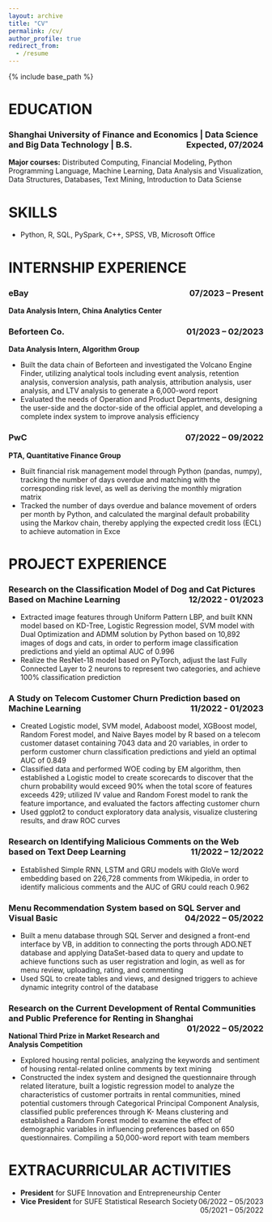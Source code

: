 ```yaml
---
layout: archive
title: "CV"
permalink: /cv/
author_profile: true
redirect_from:
  - /resume
---
```


{% include base_path %}

EDUCATION
======
### Shanghai University of Finance and Economics | Data Science and Big Data Technology | B.S.<span style="float:right;">Expected, 07/2024</span>
**Major courses:** Distributed Computing, Financial Modeling, Python Programming Language, Machine Learning, Data Analysis and Visualization, Data Structures, Databases, Text Mining, Introduction to Data Sciense

SKILLS
======
* Python, R, SQL, PySpark, C++, SPSS, VB, Microsoft Office

INTERNSHIP EXPERIENCE
======
### eBay<span style="float:right">07/2023 – Present</span>
**Data Analysis Intern, China Analytics Center**

### Beforteen Co.<span style="float:right">01/2023 – 02/2023</span>
**Data Analysis Intern, Algorithm Group**
* Built the data chain of Beforteen and investigated the Volcano Engine Finder, utilizing analytical tools including event analysis, retention analysis, conversion analysis, path analysis, attribution analysis, user analysis, and LTV analysis to generate a 6,000-word report
* Evaluated the needs of Operation and Product Departments, designing the user-side and the doctor-side of the official applet, and developing a complete index system to improve analysis efficiency

### PwC<span style="float:right">07/2022 – 09/2022</span>
**PTA, Quantitative Finance Group**
*	Built financial risk management model through Python (pandas, numpy), tracking the number of days overdue and matching with the corresponding risk level, as well as deriving the monthly migration matrix
*	Tracked the number of days overdue and balance movement of orders per month by Python, and calculated the marginal default probability using the Markov chain, thereby applying the expected credit loss (ECL) to achieve automation in Exce

PROJECT EXPERIENCE
======
### Research on the Classification Model of Dog and Cat Pictures Based on Machine Learning<span style="float:right">12/2022 - 01/2023</span>
* Extracted image features through Uniform Pattern LBP, and built KNN model based on KD-Tree, Logistic Regression model, SVM model with Dual Optimization and ADMM solution by Python based on 10,892 images of dogs and cats, in order to perform image classification predictions and yield an optimal AUC of 0.996
* Realize the ResNet-18 model based on PyTorch, adjust the last Fully Connected Layer to 2 neurons to represent two categories, and achieve 100% classification prediction

### A Study on Telecom Customer Churn Prediction based on Machine Learning<span style="float:right">11/2022 - 01/2023</span>
* Created Logistic model, SVM model, Adaboost model, XGBoost model, Random Forest model, and Naive Bayes model by R based on a telecom customer dataset containing 7043 data and 20 variables, in order to perform customer churn classification predictions and yield an optimal AUC of 0.849
* Classified data and performed WOE coding by EM algorithm, then established a Logistic model to create scorecards to  discover that the churn probability would exceed 90% when the total score of features exceeds 429; utilized IV value and Random Forest model to rank the feature importance, and evaluated the factors affecting customer churn
* Used ggplot2 to conduct exploratory data analysis, visualize clustering results, and draw ROC curves

### Research on Identifying Malicious Comments on the Web based on Text Deep Learning<span style="float:right">11/2022 – 12/2022</span>
* Established Simple RNN, LSTM and GRU models with GloVe word embedding based on 226,728 comments from Wikipedia, in order to identify malicious comments and the AUC of GRU could reach 0.962

### Menu Recommendation System based on SQL Server and Visual Basic<span style="float:right">04/2022 – 05/2022</span>
* Built a menu database through SQL Server and designed a front-end interface by VB, in addition to connecting the ports through ADO.NET database and applying DataSet-based data to query and update to achieve functions such as user registration and login, as well as for menu review, uploading, rating, and commenting
* Used SQL to create tables and views, and designed triggers to achieve dynamic integrity control of the database

### Research on the Current Development of Rental Communities and Public Preference for Renting in Shanghai<span style="float:right">01/2022 – 05/2022</span>
**National Third Prize in Market Research and Analysis Competition**
* Explored housing rental policies, analyzing the keywords and sentiment of housing rental-related online comments by text mining
* Constructed the index system and designed the questionnaire through related literature, built a logistic regression model to analyze the characteristics of customer portraits in rental communities, mined potential customers through Categorical Principal Component Analysis, classified public preferences through K- Means clustering and established a Random Forest model to examine the effect of demographic variables in influencing preferences based on 650 questionnaires. Compiling a 50,000-word report with team members
  
EXTRACURRICULAR ACTIVITIES
======
* **President** for SUFE Innovation and Entrepreneurship Center<span style="float:right">06/2022 – 05/2023</span>
* **Vice President** for SUFE Statistical Research Society<span style="float:right">05/2021 – 05/2022</span>
